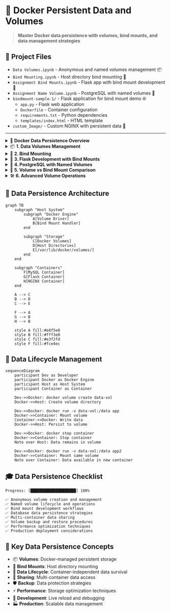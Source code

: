 # 💾 Docker Persistent Data and Volumes

> **Master Docker data persistence with volumes, bind mounts, and data management strategies**

## 📁 Project Files
- `Data Volumes.ipynb` - Anonymous and named volumes management 📦
- `Bind Mounting.ipynb` - Host directory bind mounting 🔗
- `Assignment Bind Mounts.ipynb` - Flask app with bind mount development 🐍
- `Assignment Name Volume.ipynb` - PostgreSQL with named volumes 🐘
- `bindmount-sample-1/` - Flask application for bind mount demo 🌐
  - `app.py` - Flask web application
  - `Dockerfile` - Container configuration
  - `requirements.txt` - Python dependencies
  - `templates/index.html` - HTML template
- `custom_Image/` - Custom NGINX with persistent data 📄

---

<details>
<summary>💾 <strong>Docker Data Persistence Overview</strong></summary>

```mermaid
flowchart TD
    A[Container Data] --> B{Persistence Type}
    B --> C[📦 Volumes]
    B --> D[🔗 Bind Mounts]
    B --> E[💾 tmpfs Mounts]
    
    C --> F[Anonymous Volumes]
    C --> G[Named Volumes]
    
    D --> H[Host Directory]
    D --> I[Development Files]
    
    E --> J[Memory Storage]
    
    subgraph "Docker Managed"
        F
        G
    end
    
    subgraph "Host Managed"
        H
        I
    end
    
    subgraph "Memory"
        J
    end
    
    style C fill:#e8f5e8
    style D fill:#fff3e0
    style E fill:#e3f2fd
```
</details>

<details>
<summary>📦 <strong>1. Data Volumes Management</strong></summary>

### Anonymous Volumes
```bash
# MySQL with anonymous volume (auto-created)
docker container run -d --name mysql-db1 -e MYSQL_ALLOW_EMPTY_PASSWORD=True mysql

# Inspect container to see volume
docker container inspect mysql-db1
```

### Anonymous Volume Details
```json
"Mounts": [
    {
        "Type": "volume",
        "Name": "1787f6edcb752610ce759c8ba443eff52050500e394fa688dcc5cd38f07a5177",
        "Source": "/var/lib/docker/volumes/1787f6.../data",
        "Destination": "/var/lib/mysql",
        "Driver": "local",
        "Mode": "",
        "RW": true,
        "Propagation": ""
    }
]
```

### Named Volumes
```bash
# Create named volume
docker volume create mysql-db

# Use named volume
docker container run -d --name mysql-db \
  -e MYSQL_ALLOW_EMPTY_PASSWORD=True \
  -v mysql-db:/var/lib/mysql mysql

# List volumes
docker volume ls

# Inspect volume
docker volume inspect mysql-db
```

### Volume Management
```bash
# Volume operations
docker volume ls                    # List all volumes
docker volume inspect <volume>     # Inspect volume details
docker volume rm <volume>          # Remove volume
docker volume prune                # Remove unused volumes
```

### Volume Lifecycle
```
📦 Volume Lifecycle:

Container Removed → Volume Persists
├── Anonymous Volume: Orphaned (manual cleanup needed)
└── Named Volume: Available for reuse

✅ Data survives container recreation
✅ Shared between multiple containers
✅ Managed by Docker daemon
```
</details>

<details>
<summary>🔗 <strong>2. Bind Mounting</strong></summary>

### Basic Bind Mount
```bash
# Mount host directory to container
docker container run -d --name nginx \
  -p 80:80 \
  -v ./custom_Image:/usr/share/nginx/html \
  nginx
```

### Bind Mount Characteristics
```
🔗 Bind Mount Features:

Host Path → Container Path
├── Real-time file synchronization
├── Host filesystem dependency
├── Development-friendly
└── Direct file access from host

⚠️  Host path must exist
✅ Perfect for development
✅ Live code reloading
```

### Development Workflow
```bash
# Development container with live reload
docker container run -d --name nginx2 -p 8080:80 nginx

# Compare: Static vs Dynamic content
curl http://localhost:80    # Bind mounted (custom)
curl http://localhost:8080  # Default nginx page
```
</details>

<details>
<summary>🐍 <strong>3. Flask Development with Bind Mounts</strong></summary>

### Flask Application Structure
```python
# app.py
from flask import Flask, render_template

app = Flask(__name__)

@app.route("/")
def home():
    return render_template("index.html")

if __name__ == "__main__":
    app.run(host="0.0.0.0", port=5000)
```

### Development Dockerfile
```dockerfile
FROM python:3.11-slim
WORKDIR /app
COPY requirements.txt .
RUN pip install --no-cache-dir -r requirements.txt

# No COPY for app files - using bind mount
ENV FLASK_APP=app.py 
ENV FLASK_RUN_HOST=0.0.0.0 
ENV FLASK_DEBUG=1

EXPOSE 5000
CMD ["flask", "run", "--port", "5000"]
```

### Build and Run with Bind Mount
```bash
# Build Flask development image
docker build -t flask-bind-demo ./bindmount-sample-1/.

# Run with bind mount for live development
docker run -d --name flask-app-bind-mount \
  -p 5000:5000 \
  -e FLASK_APP=app.py \
  -e FLASK_RUN_HOST=0.0.0.0 \
  -e FLASK_DEBUG=1 \
  -v "./bindmount-sample-1:/app" \
  flask-bind-demo
```

### Development Benefits
```
🚀 Development Workflow:

Edit Files on Host → Instant Container Update
├── No rebuild required
├── Live code reloading
├── Template changes reflected immediately
└── Debugging in real-time

✅ Fast iteration cycle
✅ Native IDE support
✅ Version control integration
```
</details>

<details>
<summary>🐘 <strong>4. PostgreSQL with Named Volumes</strong></summary>

### Volume Creation and Management
```bash
# Create named volume for PostgreSQL
docker volume create psql

# Inspect volume details
docker volume inspect psql
```

### PostgreSQL Container with Volume
```bash
# Run PostgreSQL with named volume
docker run -d --name psql1 \
  -e POSTGRES_PASSWORD=mypassword \
  -p 5433:5432 \
  -v psql:/var/lib/postgresql/data \
  postgres:15.1
```

### Data Persistence Testing
```python
import psycopg2

# Connect to PostgreSQL
conn = psycopg2.connect(
    host="localhost",
    port=5433,
    user="postgres",
    password="mypassword",
    dbname="postgres"
)

cur = conn.cursor()

# Create table and insert data
cur.execute("""
    CREATE TABLE IF NOT EXISTS test_table (
        id SERIAL PRIMARY KEY,
        name TEXT
    )
""")

cur.execute("INSERT INTO test_table (name) VALUES (%s) RETURNING id", 
           ("Hello from Python",))
new_id = cur.fetchone()[0]
print(f"Inserted row with ID: {new_id}")

conn.commit()
cur.close()
conn.close()
```

### Container Recreation Test
```bash
# Stop and remove container
docker stop psql1
docker rm psql1

# Create new container with same volume
docker run -d --name psql2 \
  -e POSTGRES_PASSWORD=mypassword \
  -p 5433:5432 \
  -v psql:/var/lib/postgresql/data \
  postgres:15.2

# Data persists across container recreation!
```

### Data Verification
```python
# Verify data persistence
conn = psycopg2.connect(
    host="localhost",
    port=5433,
    user="postgres", 
    password="mypassword",
    dbname="postgres"
)

cur = conn.cursor()
cur.execute("SELECT id, name FROM test_table")
for row in cur.fetchall():
    print(row)  # (1, 'Hello from Python')

cur.close()
conn.close()
```
</details>

<details>
<summary>🔧 <strong>5. Volume vs Bind Mount Comparison</strong></summary>

### Feature Comparison
```
📊 Volumes vs Bind Mounts:

                    │ Volumes  │ Bind Mounts
────────────────────┼──────────┼─────────────
Docker Managed      │    ✅    │     ❌
Host Path Required  │    ❌    │     ✅
Performance         │   High   │   Medium
Portability         │   High   │    Low
Development         │  Medium  │    High
Production          │   High   │   Medium
Backup/Restore      │   Easy   │   Manual
Cross-Platform      │    ✅    │     ⚠️
```

### Use Case Guidelines
```
🎯 When to Use:

📦 Volumes:
├── Production databases
├── Application data
├── Cross-container sharing
└── Docker-managed lifecycle

🔗 Bind Mounts:
├── Development environments
├── Configuration files
├── Log file access
└── Host integration needs
```

### Performance Considerations
```
⚡ Performance Impact:

Volumes (Docker managed):
├── Optimized for container I/O
├── Better performance on Docker Desktop
└── Efficient for database workloads

Bind Mounts (Host filesystem):
├── Direct host filesystem access
├── Potential performance overhead
└── Platform-dependent behavior
```
</details>

<details>
<summary>🛠️ <strong>6. Advanced Volume Operations</strong></summary>

### Volume Drivers and Options
```bash
# Create volume with specific driver
docker volume create --driver local \
  --opt type=tmpfs \
  --opt device=tmpfs \
  --opt o=size=100m \
  temp-volume

# Create volume with labels
docker volume create --label environment=production \
  --label backup=daily \
  prod-data
```

### Volume Backup and Restore
```bash
# Backup volume data
docker run --rm \
  -v mysql-db:/data \
  -v $(pwd):/backup \
  alpine tar czf /backup/mysql-backup.tar.gz -C /data .

# Restore volume data
docker run --rm \
  -v mysql-db:/data \
  -v $(pwd):/backup \
  alpine tar xzf /backup/mysql-backup.tar.gz -C /data
```

### Multi-Container Volume Sharing
```bash
# Create shared volume
docker volume create shared-data

# Container 1: Writer
docker run -d --name writer \
  -v shared-data:/data \
  alpine sh -c "while true; do echo $(date) >> /data/log.txt; sleep 5; done"

# Container 2: Reader
docker run -d --name reader \
  -v shared-data:/data \
  alpine sh -c "while true; do tail -f /data/log.txt; sleep 1; done"
```

### Volume Cleanup Strategies
```bash
# List unused volumes
docker volume ls -f dangling=true

# Remove unused volumes
docker volume prune

# Remove specific volume (container must be stopped)
docker volume rm volume-name

# Force remove with containers
docker rm -f $(docker ps -aq)  # Remove all containers
docker volume prune             # Then remove volumes
```
</details>

## 💾 Data Persistence Architecture

```mermaid
graph TB
    subgraph "Host System"
        subgraph "Docker Engine"
            A[Volume Driver]
            B[Bind Mount Handler]
        end
        
        subgraph "Storage"
            C[Docker Volumes]
            D[Host Directories]
            E[/var/lib/docker/volumes/]
        end
    end
    
    subgraph "Containers"
        F[MySQL Container]
        G[Flask Container]
        H[NGINX Container]
    end
    
    A --> C
    B --> D
    C --> E
    
    F --> A
    G --> B
    H --> B
    
    style A fill:#e8f5e8
    style B fill:#fff3e0
    style C fill:#e3f2fd
    style F fill:#fce4ec
```

## 🔄 Data Lifecycle Management

```mermaid
sequenceDiagram
    participant Dev as Developer
    participant Docker as Docker Engine
    participant Host as Host System
    participant Container as Container
    
    Dev->>Docker: docker volume create data-vol
    Docker->>Host: Create volume directory
    
    Dev->>Docker: docker run -v data-vol:/data app
    Docker->>Container: Mount volume
    Container->>Docker: Write data
    Docker->>Host: Persist to volume
    
    Dev->>Docker: docker stop container
    Docker->>Container: Stop container
    Note over Host: Data remains in volume
    
    Dev->>Docker: docker run -v data-vol:/data app2
    Docker->>Container: Mount same volume
    Note over Container: Data available in new container
```

## 🎓 Data Persistence Checklist

```
Progress: [████████████████████] 100%

✅ Anonymous volume creation and management
✅ Named volume lifecycle and operations
✅ Bind mount development workflows
✅ Database data persistence strategies
✅ Multi-container data sharing
✅ Volume backup and restore procedures
✅ Performance optimization techniques
✅ Production deployment considerations
```

## 🔑 Key Data Persistence Concepts
- 📦 **Volumes**: Docker-managed persistent storage
- 🔗 **Bind Mounts**: Host directory mounting
- 💾 **Data Lifecycle**: Container-independent data survival
- 🔄 **Sharing**: Multi-container data access
- 🛡️ **Backup**: Data protection strategies
- ⚡ **Performance**: Storage optimization techniques
- 🚀 **Development**: Live reload and debugging
- 🏭 **Production**: Scalable data management